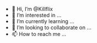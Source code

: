 - 👋 Hi, I’m @Killflix
- 👀 I’m interested in ...
- 🌱 I’m currently learning ...
- 💞️ I’m looking to collaborate on ...
- 📫 How to reach me ...

<!---
Killflix/Killflix is a ✨ special ✨ repository because its `README.md` (this file) appears on your GitHub profile.
You can click the Preview link to take a look at your changes.
--->
